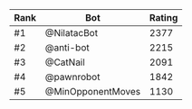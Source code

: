 Rank|Bot|Rating
---|---|---
#1|@NilatacBot|2377
#2|@anti-bot|2215
#3|@CatNail|2091
#4|@pawnrobot|1842
#5|@MinOpponentMoves|1130
